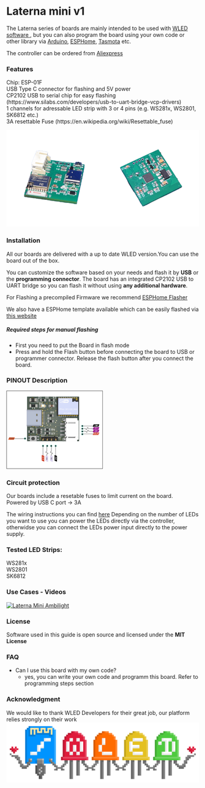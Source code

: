 <h1>Laterna mini v1 </h1>

The Laterna series of boards are mainly intended to be used with [WLED software ](https://github.com/Aircoookie/WLED "WLED's Homepage"), but you can also program the board using your own code or other library via [Arduino](https://www.arduino.cc "Arduino Homepage"), [ESPHome](https://esphome.io "ESPHome Homepage"), [Tasmota](https://tasmota.github.io/docs "Tasmota Homepage") etc.


The controller can be ordered from [Aliexpress](https://www.aliexpress.com/item/1005003856791476.html?spm=5261.ProductManageOnline.0.0.69f24edfKVGmPr)<br>

<h3>Features</h3>
Chip:   ESP-01F 
<br>USB Type C connector for flashing and 5V power
<br>CP2102 USB to serial chip for easy flashing (https://www.silabs.com/developers/usb-to-uart-bridge-vcp-drivers) 
<br>1 channels for adressable LED strip with 3 or 4 pins (e.g. WS281x, WS2801, SK6812 etc.)
<br>3A resettable Fuse (https://en.wikipedia.org/wiki/Resettable_fuse)

<img src="/Photos/mini-Front.png" width="50%"><img src="/Photos/mini_Back.png" width="50%">

<h3>Installation</h3>

All our boards are delivered with a up to date WLED version.You can use the board out of the box.

You can customize the software based on your needs and flash it by **USB** or the **programming connector**.
The board has an integrated CP2102 USB to UART bridge so you can flash it without using **any additional hardware**.

For Flashing a precompiled Firmware we recommend [ESPHome Flasher](https://github.com/esphome/esphome-flasher/releases "ESPHome Flasher Releases")

We also have a ESPHome template available which can be easily flashed via [this website](https://planet-laterna.github.io/Laterna-ESPHome-template)

<h5>Required steps for manual flashing</h5>

* First you need to put the Board in flash mode
* Press and hold the Flash button before connecting the board to USB or programmer connector. Release the flash button after you connect the board.


<h3>PINOUT Description</h3>

<img src="/Photos/Laterna_Pinout.png" width="50%">

<h3>Circuit protection</h3>

Our boards include a resetable fuses to limit current on the board.
<br>Powered by USB C port -> 3A

The wiring instructions you can find [here](https://github.com/Planet-Laterna/Laterna-mini/tree/main/Wiring)
Depending on the number of LEDs you want to use you can power the LEDs directly via the controller, otherwidse you can connect the LEDs power input directly to the power supply.

<h3>Tested LED Strips:</h3>
WS281x
<br>WS2801
<br>SK6812


<h3>Use Cases - Videos</h3> 

[![Laterna Mini Ambilight](http://i3.ytimg.com/vi/7gAAEo-JBUc/hqdefault.jpg)](https://www.youtube.com/watch?v=7gAAEo-JBUc)

<h3>License</h3>

Software used in this guide is open source and licensed under the **MIT License**

<h3>FAQ</h3>

* Can I use this board with my own code?
  - yes, you can write your own code and programm this board. Refer to programming steps section

<h3>Acknowledgment</h3>

We would like to thank WLED Developers for their great job, our platform relies strongly on their work
[![Alt text](https://github.com/Aircoookie/WLED/blob/master/images/wled_logo_akemi.png)](https://github.com/Aircoookie/WLED)
